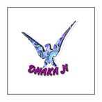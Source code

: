 <html>
<head>
<title> Dhaka </title>
</head>
<body>
<a href="logo.html"><img src="icon1.jpg" border="1" style="width:200px; height:200px" title="Hitesh Dhaka" alt="Social Media"></a>
</body>
  </html>
